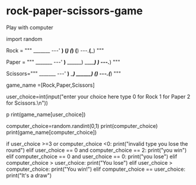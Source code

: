 # rock-paper-scissors-game
Play with computer 

import random

Rock = """
    _______
---'   ____)
      (_____)
      (_____)
      (____)
---.__(___)
"""



Paper = """
     _______
---'    ____)____
           ______)
          _______)
         _______)
---.__________)
"""



Scissors="""
    _______
---'   ____)____
          ______)
       __________)
      (____)
---.__(___)
"""



game_name =[Rock,Paper,Scissors]


user_choice=int(input("enter your choice here type 0 for Rock 1 for Paper 2 for Scissors.\n"))

p
rint(game_name[user_choice])


computer_choice=random.randint(0,1)
print(computer_choice)
print(game_name[computer_choice])

if user_choice >=3 or computer_choice <0:
    print("invalid type you lose the round")
elif user_choice == 0 and computer_choice == 2:
    print("you win")
elif computer_choice == 0 and user_choice == 0:
    print("you lose")
elif computer_choice > user_choice:
  print("You lose")
elif user_choice > computer_choice:
  print("You win!")
elif computer_choice == user_choice:
  print("It's a draw")
